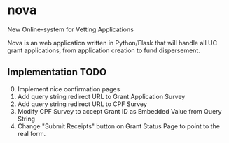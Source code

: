 # nova

New Online-system for Vetting Applications

Nova is an web application written in Python/Flask that will handle all UC grant applications, from application creation to fund dispersement.


## Implementation TODO

0. Implement nice confirmation pages
1. Add query string redirect URL to Grant Application Survey
2. Add query string redirect URL to CPF Survey
3. Modify CPF Survey to accept Grant ID as Embedded Value from Query String
4. Change "Submit Receipts" button on Grant Status Page to point to the real form.
